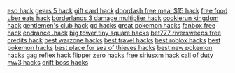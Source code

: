 <a href="https://datastudio.google.com/reporting/97ad98a4-4c52-469d-81cb-f6880be18381?s=eso-hack">eso hack</a>
<a href="https://datastudio.google.com/reporting/acf94497-1d84-4930-be01-d93251e429a8?s=gears-5-hack">gears 5 hack</a>
<a href="https://datastudio.google.com/reporting/ad6cb6b3-570c-41a9-b8f8-4268405fc948?s=gift-card-hack">gift card hack</a>
<a href="https://datastudio.google.com/reporting/ae172c46-26fc-42ac-b0b1-0f35df6d64a7?s=doordash-free-meal-15-hack">doordash free meal $15 hack</a>
<a href="https://datastudio.google.com/reporting/ae57316d-40a0-4e7d-9021-236105e53614?s=free-food-uber-eats-hack">free food uber eats hack</a>
<a href="https://datastudio.google.com/reporting/af04c92d-88fb-4a4a-949f-f7c968138a7f?s=borderlands-3-damage-multiplier-hack">borderlands 3 damage multiplier hack</a>
<a href="https://datastudio.google.com/reporting/b0b4b0fa-0610-4e03-b39a-1e5c41a7c84b?s=cookierun-kingdom-hack">cookierun kingdom hack</a>
<a href="https://datastudio.google.com/reporting/b0fd3d21-3398-45a1-8f17-3259ef01f7fa?s=gentlemens-club-hack">gentlemen's club hack</a>
<a href="https://datastudio.google.com/reporting/b137dc83-ea30-47ae-b2df-45a4c044a7a5?s=gd-hacks">gd hacks</a>
<a href="https://datastudio.google.com/reporting/b2035c38-88d5-478d-85bd-91100ee8d920?s=great-pokemon-hacks">great pokemon hacks</a>
<a href="https://datastudio.google.com/reporting/e30774a0-d24c-476c-9cba-6ee0efa37136?s=fanbox-free-hack">fanbox free hack</a>
<a href="https://datastudio.google.com/reporting/e3696c19-aedd-41d8-acb5-a171eda3313f?s=endrance-hack">endrance .hack</a>
<a href="https://datastudio.google.com/reporting/6c52b740-65c2-4c02-983b-bceca73ea3d9?s=big-tower-tiny-square-hacks">big tower tiny square hacks</a>
<a href="https://datastudio.google.com/reporting/3df77655-73bf-4f95-a0a3-459c61fa6299?s=bet777-riversweeps-free-credits-hack">bet777 riversweeps free credits hack</a>
<a href="https://datastudio.google.com/reporting/0beb9e2a-0b65-477a-b509-df22e3f1613d?s=best-warzone-hacks">best warzone hacks</a>
<a href="https://datastudio.google.com/reporting/a4026f35-e312-4313-a43e-e9bcbba0f6bb?s=best-travel-hacks">best travel hacks</a>
<a href="https://datastudio.google.com/reporting/bb42ce0a-8705-4981-96cd-cf91533d2907?s=best-roblox-hacks">best roblox hacks</a>
<a href="https://datastudio.google.com/reporting/b3406d49-e796-4506-9cba-affd01dd80c2?s=best-pokemon-hacks">best pokemon hacks</a>
<a href="https://datastudio.google.com/reporting/cf0a23a9-fe4e-471f-b933-f919495b744e?s=best-place-for-sea-of-thieves-hacks">best place for sea of thieves hacks</a>
<a href="https://datastudio.google.com/reporting/c6bab5f2-7e3b-4e2a-b86f-eb5ef1364859?s=best-new-pokemon-hacks">best new pokemon hacks</a>
<a href="https://datastudio.google.com/reporting/c73714c4-dc83-4cd4-b11a-795369a30e1e?s=gag-reflex-hack">gag reflex hack</a>
<a href="https://datastudio.google.com/reporting/ca204771-633f-4649-afd6-058a1d5cbcd8?s=flipper-zero-hacks">flipper zero hacks</a>
<a href="https://datastudio.google.com/reporting/d3f1bbea-b0cc-41f8-95d6-1d9aaf7cdbc0?s=free-siriusxm-hack">free siriusxm hack</a>
<a href="https://datastudio.google.com/reporting/d6cc3926-a9ee-4028-81d3-87b02802cb89?s=call-of-duty-mw3-hacks">call of duty mw3 hacks</a>
<a href="https://datastudio.google.com/reporting/d754b5b7-4960-4b58-a38f-9e06951e52b4?s=drift-boss-hacks">drift boss hacks</a>
